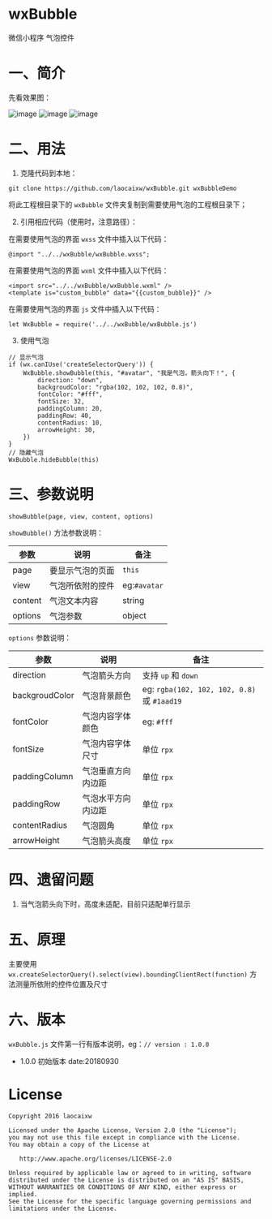 # wxBubble
微信小程序 气泡控件

# 一、简介

先看效果图：

![image](https://raw.githubusercontent.com/laocaixw/wxBubble/master/screen/0.jpg)
![image](https://raw.githubusercontent.com/laocaixw/wxBubble/master/screen/1.jpg)
![image](https://raw.githubusercontent.com/laocaixw/wxBubble/master/screen/2.jpg)

# 二、用法

1. 克隆代码到本地：

```
git clone https://github.com/laocaixw/wxBubble.git wxBubbleDemo
```

将此工程根目录下的 `wxBubble` 文件夹复制到需要使用气泡的工程根目录下；

2. 引用相应代码（使用时，注意路径）：

在需要使用气泡的界面 `wxss` 文件中插入以下代码：
```
@import "../../wxBubble/wxBubble.wxss";
```

在需要使用气泡的界面 `wxml` 文件中插入以下代码：
```
<import src="../../wxBubble/wxBubble.wxml" />
<template is="custom_bubble" data="{{custom_bubble}}" />
```

在需要使用气泡的界面 `js` 文件中插入以下代码：
```
let WxBubble = require('../../wxBubble/wxBubble.js')
```

3. 使用气泡

```
// 显示气泡
if (wx.canIUse('createSelectorQuery')) {
    WxBubble.showBubble(this, "#avatar", "我是气泡，箭头向下！", {
        direction: "down",
        backgroudColor: "rgba(102, 102, 102, 0.8)",
        fontColor: "#fff",
        fontSize: 32,
        paddingColumn: 20,
        paddingRow: 40,
        contentRadius: 10,
        arrowHeight: 30,
    })
}
// 隐藏气泡
WxBubble.hideBubble(this)
```

# 三、参数说明

```
showBubble(page, view, content, options)
```

`showBubble()` 方法参数说明：

参数|说明|备注
---|---|---
page|要显示气泡的页面|`this`
view|气泡所依附的控件|eg:`#avatar`
content|气泡文本内容|string
options|气泡参数|object

`options` 参数说明：

参数|说明|备注
---|---|---
direction|气泡箭头方向|支持 `up` 和 `down`
backgroudColor|气泡背景颜色|eg: `rgba(102, 102, 102, 0.8)` 或 `#1aad19`
fontColor|气泡内容字体颜色|eg: `#fff`
fontSize|气泡内容字体尺寸|单位 `rpx`
paddingColumn|气泡垂直方向内边距|单位 `rpx`
paddingRow|气泡水平方向内边距|单位 `rpx`
contentRadius|气泡圆角|单位 `rpx`
arrowHeight|气泡箭头高度|单位 `rpx`

# 四、遗留问题

1. 当气泡箭头向下时，高度未适配，目前只适配单行显示

# 五、原理

主要使用 `wx.createSelectorQuery().select(view).boundingClientRect(function)` 方法测量所依附的控件位置及尺寸

# 六、版本

`wxBubble.js` 文件第一行有版本说明，eg：`// version : 1.0.0`

- 1.0.0 初始版本 date:20180930

# License

    Copyright 2016 laocaixw
    
    Licensed under the Apache License, Version 2.0 (the "License");
    you may not use this file except in compliance with the License.
    You may obtain a copy of the License at
    
       http://www.apache.org/licenses/LICENSE-2.0
    
    Unless required by applicable law or agreed to in writing, software
    distributed under the License is distributed on an "AS IS" BASIS,
    WITHOUT WARRANTIES OR CONDITIONS OF ANY KIND, either express or implied.
    See the License for the specific language governing permissions and
    limitations under the License.